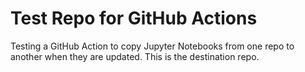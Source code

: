 # Test Repo for GitHub Actions

Testing a GitHub Action to copy Jupyter Notebooks from one repo to
another when they are updated. This is the destination repo.
